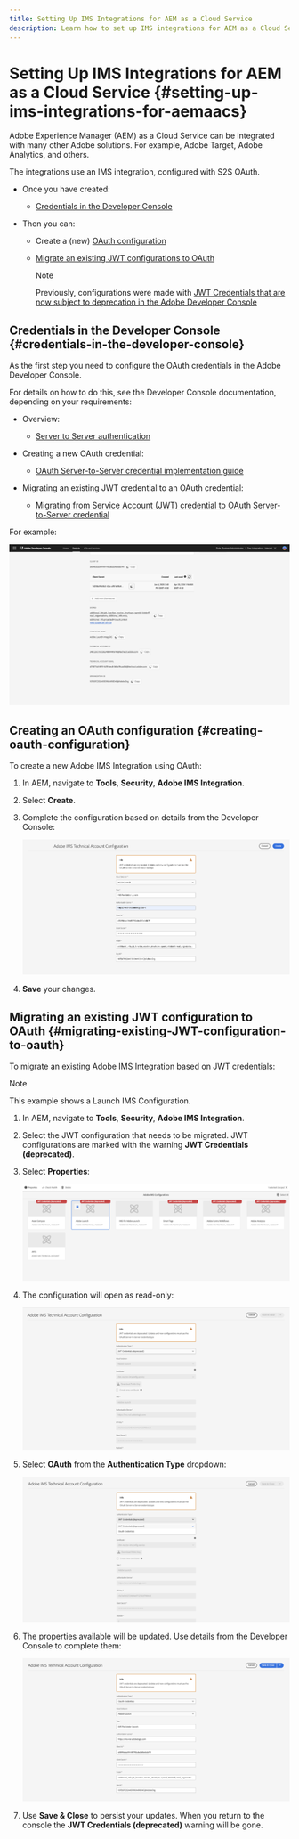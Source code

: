 ```yaml
---
title: Setting Up IMS Integrations for AEM as a Cloud Service
description: Learn how to set up IMS integrations for AEM as a Cloud Service
---
```


# Setting Up IMS Integrations for AEM as a Cloud Service {#setting-up-ims-integrations-for-aemaacs}

Adobe Experience Manager (AEM) as a Cloud Service can be integrated with many other Adobe solutions. For example, Adobe Target, Adobe Analytics, and others. 

The integrations use an IMS integration, configured with S2S OAuth.

* Once you have created:

  * [Credentials in the Developer Console](#credentials-in-the-developer-console) 

* Then you can:

  * Create a (new) [OAuth configuration](#creating-oauth-configuration)

  * [Migrate an existing JWT configurations to OAuth](#migrating-existing-JWT-configuration-to-oauth)

    >[!NOTE]
    >
    >Previously, configurations were made with [JWT Credentials that are now subject to deprecation in the Adobe Developer Console](/help/security/jwt-credentials-deprecation-in-adobe-developer-console.md)

## Credentials in the Developer Console {#credentials-in-the-developer-console}

As the first step you need to configure the OAuth credentials in the Adobe Developer Console. 

For details on how to do this, see the Developer Console documentation, depending on your requirements:

* Overview:

  * [Server to Server authentication](https://developer.adobe.com/developer-console/docs/guides/authentication/ServerToServerAuthentication/)

* Creating a new OAuth credential:

  * [OAuth Server-to-Server credential implementation guide](https://developer.adobe.com/developer-console/docs/guides/authentication/ServerToServerAuthentication/implementation/)

* Migrating an existing JWT credential to an OAuth credential:

  * [Migrating from Service Account (JWT) credential to OAuth Server-to-Server credential](https://developer.adobe.com/developer-console/docs/guides/authentication/ServerToServerAuthentication/migration/)

For example:

![OAuth Credential in the Developer Console](assets/ims-configuration-developer-console.png)

## Creating an OAuth configuration {#creating-oauth-configuration}

To create a new Adobe IMS Integration using OAuth:

1. In AEM, navigate to **Tools**, **Security**, **Adobe IMS Integration**.

1. Select **Create**.

1. Complete the configuration based on details from the Developer Console:

   ![Create OAuth Configuration](assets/ims-create-oauth-configuration.png)

1. **Save** your changes.

## Migrating an existing JWT configuration to OAuth {#migrating-existing-JWT-configuration-to-oauth}

To migrate an existing Adobe IMS Integration based on JWT credentials:

>[!NOTE]
>
>This example shows a Launch IMS Configuration.

1. In AEM, navigate to **Tools**, **Security**, **Adobe IMS Integration**.

1. Select the JWT configuration that needs to be migrated. JWT configurations are marked with the warning **JWT Credentials (deprecated)**.

1. Select **Properties**:

   ![Select JWT Configuration](assets/ims-migrate-jwt-select-configuration.png)

1. The configuration will open as read-only:

   ![Configuration Properties - Read-only](assets/ims-migrate-jwt-properties-read-only.png)

1. Select **OAuth** from the **Authentication Type** dropdown:

   ![Select Authentication Type](assets/ims-migrate-jwt-authentication-type.png)

1. The properties available will be updated. Use details from the Developer Console to complete them:

   ![Complete OAuth details](assets/ims-migrate-jwt-complete-oauth-details.png)

1. Use **Save & Close** to persist your updates. 
   When you return to the console the **JWT Credentials (deprecated)** warning will be gone.